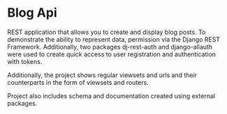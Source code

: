 # Blog Api

REST application that allows you to create and display blog posts. 
To demonstrate the ability to represent data, permission via the Django REST Framework. 
Additionally, two packages dj-rest-auth and django-allauth were used to create quick access to user registration 
and authentication with tokens.

Additionally, the project shows regular viewsets and urls and their counterparts in the form of viewsets and routers.

Project also includes schema and documentation created using external packages.